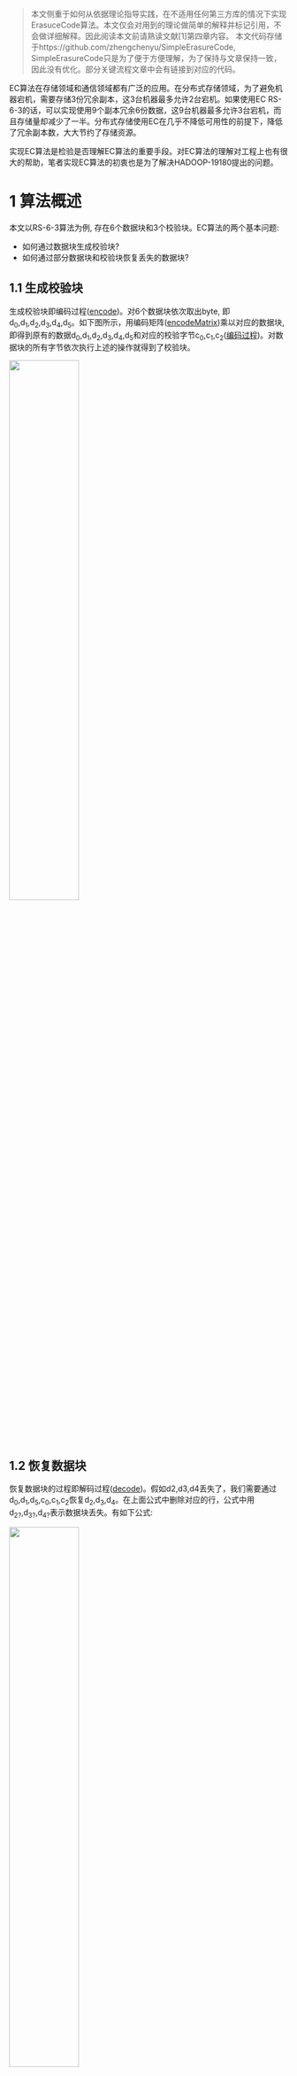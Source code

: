 
> 本文侧重于如何从依据理论指导实践，在不适用任何第三方库的情况下实现ErasuceCode算法。本文仅会对用到的理论做简单的解释并标记引用，不会做详细解释。因此阅读本文前请熟读文献[1]第四章内容。
> 本文代码存储于https://github.com/zhengchenyu/SimpleErasureCode, SimpleErasureCode只是为了便于方便理解，为了保持与文章保持一致，因此没有优化。部分关键流程文章中会有链接到对应的代码。

EC算法在存储领域和通信领域都有广泛的应用。在分布式存储领域，为了避免机器宕机，需要存储3份冗余副本，这3台机器最多允许2台宕机。如果使用EC RS-6-3的话，可以实现使用9个副本冗余6份数据，这9台机器最多允许3台宕机，而且存储量却减少了一半。分布式存储使用EC在几乎不降低可用性的前提下，降低了冗余副本数，大大节约了存储资源。

实现EC算法是检验是否理解EC算法的重要手段。对EC算法的理解对工程上也有很大的帮助，笔者实现EC算法的初衷也是为了解决HADOOP-19180提出的问题。

# 1 算法概述

本文以RS-6-3算法为例, 存在6个数据块和3个校验块。EC算法的两个基本问题:
* 如何通过数据块生成校验块?
* 如何通过部分数据块和校验块恢复丢失的数据块?
## 1.1 生成校验块
生成校验块即编码过程([encode](https://github.com/zhengchenyu/SimpleErasureCode/blob/24be76083a0c3172f1d2fe7af8e1ad972935657f/src/main/java/zcy/ec/coder/ErasureCoder.java#L29))。对6个数据块依次取出byte, 即d<sub>0</sub>,d<sub>1</sub>,d<sub>2</sub>,d<sub>3</sub>,d<sub>4</sub>,d<sub>5</sub>。如下图所示，用编码矩阵([encodeMatrix](https://github.com/zhengchenyu/SimpleErasureCode/blob/24be76083a0c3172f1d2fe7af8e1ad972935657f/src/main/java/zcy/ec/coder/ErasureCoder.java#L14C24-L14C36))乘以对应的数据块,即得到原有的数据d<sub>0</sub>,d<sub>1</sub>,d<sub>2</sub>,d<sub>3</sub>,d<sub>4</sub>,d<sub>5</sub>和对应的校验字节c<sub>0</sub>,c<sub>1</sub>,c<sub>2</sub>([编码过程](https://github.com/zhengchenyu/SimpleErasureCode/blob/24be76083a0c3172f1d2fe7af8e1ad972935657f/src/main/java/zcy/ec/coder/ErasureCoder.java#L50))。对数据块的所有字节依次执行上述的操作就得到了校验块。

<img src="/images/ec/ec编码矩阵.png" width=50% height=50% text-align=center/>

## 1.2 恢复数据块
恢复数据块的过程即解码过程([decode](https://github.com/zhengchenyu/SimpleErasureCode/blob/24be76083a0c3172f1d2fe7af8e1ad972935657f/src/main/java/zcy/ec/coder/ErasureCoder.java#L65))。假如d2,d3,d4丢失了，我们需要通过d<sub>0</sub>,d<sub>1</sub>,d<sub>5</sub>,c<sub>0</sub>,c<sub>1</sub>,c<sub>2</sub>恢复d<sub>2</sub>,d<sub>3</sub>,d<sub>4</sub>。在上面公式中删除对应的行，公式中用d<sub>2?</sub>,d<sub>3?</sub>,d<sub>4?</sub>表示数据块丢失。有如下公式:

<img src="/images/ec/ec解码过程1.png" width=50% height=50% text-align=center/>

对上面的公式两侧都乘以裁剪后的矩阵的逆矩阵，这个逆矩阵即解码矩阵([decodeMatrix](https://github.com/zhengchenyu/SimpleErasureCode/blob/24be76083a0c3172f1d2fe7af8e1ad972935657f/src/main/java/zcy/ec/coder/ErasureCoder.java#L117C18-L117C30))。可以得到如下的公式:

<img src="/images/ec/ec解码过程2.png" width=50% height=50% text-align=center/>

得到解码矩阵后其实计算过程与编码类似，只是输入为为d<sub>0</sub>,d<sub>1</sub>,d<sub>5</sub>,c<sub>0</sub>,c<sub>1</sub>,c<sub>2</sub>，输出为d<sub>0</sub>,d<sub>1</sub>,d<sub>2</sub>,d<sub>3</sub>,d<sub>4</sub>,d<sub>5</sub>。
# 2 关于矩阵
上一章节已经介绍了EC编解码的基本过程，但工程实现上让然会有一些问题需要解决。这一小节主要介绍一下关于矩阵方面的问题。
## 2.1 如何选择矩阵
根据第一小节的分析，编码矩阵是一个9 \* 6的矩阵。而解码矩阵是在编码矩阵的基础上删除任意三行，然后再求逆的。因此我们定义编码矩阵的时候要保证，对于这个9 \* 6的编码矩阵，任意删除三行得到的6 \* 6的矩阵是一个可逆矩阵。
为了便于计算，编码矩阵的上半部分使用的是6 \* 6 的单位矩阵，单位矩阵是可逆的，是满足条件的。接下来就是给下半部分的3 \* 6的找到合理的矩阵。本文使用的是范德蒙矩阵。

<img src="/images/ec/ec范德蒙矩阵.png" width=50% height=50% text-align=center/>

> 由于MathType不支持新版Mac, 而且markdown经常因为调整不好乱码，这里的共识还是贴图吧...

如下为范德蒙矩阵的行列式:

<img src="/images/ec/ec范德蒙矩阵行列式.png" width=50% height=50% text-align=center/>

只要ai各不相等且不为0，则范德蒙矩阵一定可逆，意味着任意挑出3行向量，一定是线性无关的。那我们就挑出前三行，令a<sub>1</sub>=1,a<sub>2</sub>=2,a<sub>3</sub>=3，便可以得到如下编码矩阵:

<img src="/images/ec/ec真实编码矩阵.png" width=50% height=50% text-align=center/>

前面已经说明了前6行向量是互为线性无关，后3行向量也是互为线性无关的。如果在前6行中选取n行，在后三行中去6-n行，那么这6行向量还是线性无关的吗？假设n为5，由于后三行的没有元素为0，因此肯定是缺一个维度来保证线性相关。如果n为4和3也是同样的道理。因此这个9 \* 6的矩阵随意挑出6行组成的6 \* 6阶矩阵一定是可逆的。

## 2.2 高斯消元求逆

本文使用了容易理解的高斯消元法求逆([inverse](https://github.com/zhengchenyu/SimpleErasureCode/blob/24be76083a0c3172f1d2fe7af8e1ad972935657f/src/main/java/zcy/ec/coder/math/Matrix.java#L73))。假设当前6 \* 6矩阵为A,  在右侧再拼接6 \* 6的单位矩阵E，得到矩阵[A | E]。如果使用A<sup>-1</sup>乘以这个矩阵，会得到[E|A<sup>-1</sup>]。这样我们只需将A矩阵转化为单元矩阵，E矩阵自然就变成了A<sup>-1</sup>。([高斯消元求逆](https://github.com/zhengchenyu/SimpleErasureCode/blob/24be76083a0c3172f1d2fe7af8e1ad972935657f/src/main/java/zcy/ec/coder/math/Matrix.java#L73C24-L73C31))
具体的过程如下:
按照行依次执行如下的过程
* (1) 对第i行, 找到第i行第i列的值。([Step1](https://github.com/zhengchenyu/SimpleErasureCode/blob/24be76083a0c3172f1d2fe7af8e1ad972935657f/src/main/java/zcy/ec/coder/math/Matrix.java#L120))
* (2) 然后计算该值的乘法逆元。然后让该行的每个元素均乘以这个乘法逆元。([Step2](https://github.com/zhengchenyu/SimpleErasureCode/blob/24be76083a0c3172f1d2fe7af8e1ad972935657f/src/main/java/zcy/ec/coder/math/Matrix.java#L126))
* (3) 对其他行j，使用第i行经过线性变换将地地j行第i列的值消为0。
经过这三步变换为，对于第i列，有且只有地i行的数据为1，其他均为0。对每一行均执行如下操作，左侧变得到了单位矩阵，右侧的结果也即A<sup>-1</sup>。

> 对于有理数域中，乘以乘法逆元即除法，加上加法逆元即减法。这样描述对伽罗华域中的数学运算的描述更准确。

对于第0行计算的过程如下，其他行同理。

<img src="/images/ec/ec高斯消元处理第0行.png" width=50% height=50% text-align=center/>

还有一种特殊的情况，譬如上述矩阵如果处理第2行。第2行和第2列的元素值为0，0是没有乘法逆元的。所以这时候就需要找到第2行下面的行中第2列不为0的情况，把该行加到第2行上，这样可以保证算法可运行([setup for step1](https://github.com/zhengchenyu/SimpleErasureCode/blob/24be76083a0c3172f1d2fe7af8e1ad972935657f/src/main/java/zcy/ec/coder/math/Matrix.java#L105))。其实移位可能更高效，但是为了便于理解，采用这样的方式。

# 3 伽罗华域

矩阵运算还存在一个问题，数据都是byte存储的，是一个0-255的数值。经过有理数运算后，数值是很容易越界的。因此我们需要一套新的计算体系同时满足以下两个条件:

* 该算法体系的值和计算得到的值只能是在有限的集合范围内，即不越界。
* 可以通过有限的运算恢复得到原有值，即可解码。

这就需要使用伽罗华有限域。伽罗华有限域可以保证任何计算得到的结果均在有限集合内，这满足了不越界的要求。另外伽罗华有限域的运算都有对应的逆运算。譬如对a，如果a乘以b，再乘以b的加法逆元，结果仍然是a。这满足了可解码的要求。

这里为了便于理解先简单的介绍GF(7)，然后再解释实际使用的GF(2<sup>8</sup>)。

> 本章并没有详细的证明。譬如将7扩张到无穷大的质数的时候，如何证明相应的定理为什么成立。事实上笔者也不知道，参考文献上也没有严谨的证明。也只是简单的说明了合数不能作为模数。但对于工程上有限的集合内，很容易通过穷举法来证明算法的可行性。

## 3.1  GF(7)

首先给出如下定义:
* 加法逆元: 给定x，如果存在x'，使得x+x'=x'+x=0，则称x'是x的加法逆元。
* 乘法逆元: 给定x，如果存在x'，使得x \* x'=x' \* x=e，则称x'为x的乘法逆元。其中e为该群的单位元。对于G(7)，e为1。

我们定义一种新的运算，即模7运算。对于加法和乘法运算，我们会将结果然后模7。譬如, 8 + 3 = 11 mod 7 = 4。8 \* 3 = 24 mod  7 = 3。
对于加法逆元和乘法逆元，根据定义我们可以穷举加法和乘法计算，根据结果得到对应的逆元。譬如, 4 + 3 = 7 mod 7 = 0，我们就说4和3互为加法逆元。2 \* 4 = 8 mod 7 = 1，我们就说2和4互为乘法逆元。
下表穷举了GF7的所有加法和乘法运算，根据码表也得到了GF(7)下所有元素对应的加法逆元和乘法逆元。

<img src="/images/ec/ecgf7table.png" width=50% height=50% text-align=center/>

来看下是否满足我们的要求，不越界在定义上就满足了。可解码的特点，我们随机指定数组假设为5，用5乘以3在乘以3的乘法逆元5, 得到的值为5 \* 3 \* 5 = 75 mod 1 = 5。事实上根据乘法交换律很容易证明这个。对于加法逆元的解码同理。

## 3.2 GF(2<sup>8</sup>)
### 3.2.1 基本原理
实际的数字存储的值是0-255, 那么是否意味着我们可以直接使用GF(256)呢? 答案是不可以的。因为256是合数，譬如16 \* 16 = 256 mod 256 = 0，那么16就不存在乘法逆元，也就难以进行边界吗。
因此需要引入多项式的运算，且要求同指数幂下遵循GF(2)。模数为不可约多项式。对于不可约多项式a, 无法找到两个不为1的多项式b和c使得b \* c = a。可以使用穷举法得到每个多项式的加法逆元和乘法逆元。事实上只要集合内的每个元素都有1对1对应的乘法逆元，就可以满足我们的要求。文献1的表4.6也通过穷举证明了GF(2<sup>3</sup>)的有效性。
多项式的计算与对byte的编码有什么关系呢？由于多项式的同指数幂是GF(2)，也就意味着对于多项式a<sub>0</sub> + a<sub>1</sub>x + a<sub>2</sub>x<sup>2</sup> + a<sub>3</sub>x<sup>3</sup> + a<sub>4</sub>x<sup>4</sup> + a<sub>5</sub>x<sup>5</sup>  +  a<sub>6</sub>x<sup>6</sup> +  a<sub>7</sub>x<sup>7</sup> ，比有a<sub>i</sub> 为0和1。如果a<sub>0</sub>为第0位，a<sub>1</sub>为第1位，依次类推，这组系数就是一个byte。这样就把要存储的byte与多项式运算结合了。

### 3.2.2 计算
本章主要介绍如何计算GF(2<sup>8</sup>)。对于加法和乘法，我们直接使用多项式运算。对于加法逆元和乘法逆元，我们穷举加法和乘法运算，然后通过码表来得到加法和乘法逆元。
本文的算法的不可约多项式为x<sup>8</sup> + x<sup>4</sup>+ x<sup>3</sup> + 1。
f(x) = x<sup>6</sup> + x<sup>4</sup>+ x<sup>2</sup> + x + 1, g(x) =  x<sup>7</sup> + x + 1
对于加法, 指数幂执行GF(2)运算，G(2)运算实际上就是异或。得到f(x)+g(x)= x<sup>7</sup> + x<sup>6</sup>  +x<sup>4</sup>+ x<sup>2</sup> + 1。实际可以理解为f(x)对应的二进制0b01010111与g(x)对应的二进制0b10000011进行按位的异或计算。([GF(2<sup>8</sup>)](https://github.com/zhengchenyu/SimpleErasureCode/blob/24be76083a0c3172f1d2fe7af8e1ad972935657f/src/main/java/zcy/ec/coder/operator/GaloisFieldComputation.java#L101))
对于乘法, 先考虑h(x) = a<sub>0</sub> + a<sub>1</sub>x + a<sub>2</sub>x<sup>2</sup> + a<sub>3</sub>x<sup>3</sup> + a<sub>4</sub>x<sup>4</sup> + a<sub>5</sub>x<sup>5</sup>  +  a<sub>6</sub>x<sup>6</sup> +  a<sub>7</sub>x<sup>7</sup>, 计算 h(x) \* x = (a<sub>0</sub>x + a<sub>1</sub>x<sup>2</sup> + a<sub>2</sub>x<sup>3</sup> + a<sub>3</sub>x<sup>4</sup> + a<sub>4</sub>x<sup>5</sup> + a<sub>5</sub>x<sup>6</sup>  +  a<sub>6</sub>x<sup>7</sup> +  a<sub>7</sub>x<sup>8</sup> ) mod (x<sup>8</sup> + x<sup>4</sup>+ x<sup>3</sup> + x + 1)。存在两种情况
* (1) a<sub>7</sub> 等于 0  
那么该式已经不可约，因此h(x) \* x= a<sub>0</sub>x + a<sub>1</sub>x<sup>2</sup> + a<sub>2</sub>x<sup>3</sup> + a<sub>3</sub>x<sup>4</sup> + a<sub>4</sub>x<sup>5</sup> + a<sub>5</sub>x<sup>6</sup>  +  a<sub>6</sub>x<sup>7</sup>。也就意味着[a<sub>7</sub>a<sub>6</sub>a<sub>5</sub>a<sub>4</sub>a<sub>3</sub>a<sub>2</sub>a<sub>1</sub>a<sub>0</sub>] \* [00000010] = [a<sub>6</sub>a<sub>5</sub>a<sub>4</sub>a<sub>3</sub>a<sub>2</sub>a<sub>1</sub>a<sub>0</sub>0]，即向左移动一位。([a<sub>7</sub> 等于 0](https://github.com/zhengchenyu/SimpleErasureCode/blob/24be76083a0c3172f1d2fe7af8e1ad972935657f/src/main/java/zcy/ec/coder/operator/GaloisFieldComputation.java#L85))
* (1) a<sub>7</sub> 不等于0
h(x) \* x = (a<sub>0</sub>x + a<sub>1</sub>x<sup>2</sup> + a<sub>2</sub>x<sup>3</sup> + a<sub>3</sub>x<sup>4</sup> + a<sub>4</sub>x<sup>5</sup> + a<sub>5</sub>x<sup>6</sup>  +  a<sub>6</sub>x<sup>7</sup>  + x<sup>8</sup>) mod (x<sup>8</sup> + x<sup>4</sup>+ x<sup>3</sup> +x+ 1) = a<sub>0</sub>x + a<sub>1</sub>x<sup>2</sup> + a<sub>2</sub>x<sup>3</sup> + a<sub>3</sub>x<sup>4</sup> + a<sub>4</sub>x<sup>5</sup> + a<sub>5</sub>x<sup>6</sup>  +  a<sub>6</sub>x<sup>7</sup>  + x<sup>8</sup> - x<sup>8</sup> -  x<sup>4</sup> -  x<sup>3</sup> -1 = 1 + (a<sub>0</sub>+1)x + a<sub>1</sub>x<sup>2</sup> + (a<sub>2</sub>+1)x<sup>3</sup> + (a<sub>3</sub>+1)x<sup>4</sup> + a<sub>4</sub>x<sup>5</sup> + a<sub>5</sub>x<sup>6</sup>  +  a<sub>6</sub>x<sup>7</sup>。以为意味着[a<sub>7</sub>a<sub>6</sub>a<sub>5</sub>a<sub>4</sub>a<sub>3</sub>a<sub>2</sub>a<sub>1</sub>a<sub>0</sub>] \* [00000010] = [a<sub>6</sub>a<sub>5</sub>a<sub>4</sub>a<sub>3</sub>a<sub>2</sub>a<sub>1</sub>a<sub>0</sub>0] ^ [00011011]。即左移一位后，在于不包含最高位系统的字节进行异或。([a<sub>7</sub> 不等于 0](https://github.com/zhengchenyu/SimpleErasureCode/blob/24be76083a0c3172f1d2fe7af8e1ad972935657f/src/main/java/zcy/ec/coder/operator/GaloisFieldComputation.java#L88))

> 这里减法为加法逆元，对于GF(2)，加法逆元就是自己。

f(x) \* g(x) = ((x<sup>6</sup> + x<sup>4</sup>+ x<sup>2</sup> + x + 1) \* ( x<sup>7</sup> + x + 1))。我们可以把他分解为一下三个运算之和。
* (1)  (x<sup>6</sup> + x<sup>4</sup>+ x<sup>2</sup> + x + 1) \* x<sup>7</sup>
* (2) (x<sup>6</sup> + x<sup>4</sup>+ x<sup>2</sup> + x + 1) \* x
* (3) (x<sup>6</sup> + x<sup>4</sup>+ x<sup>2</sup> + x + 1) \* 1
对于(2)在前面已经介绍了，对于(3)实质上不用计算。对于(1), 我们可以使用(2)的计算方法进行递归计算([fxxn](https://github.com/zhengchenyu/SimpleErasureCode/blob/24be76083a0c3172f1d2fe7af8e1ad972935657f/src/main/java/zcy/ec/coder/operator/GaloisFieldComputation.java#L73))。然后分别计算的三个值进行相加便得到了最终的结果([_mul](https://github.com/zhengchenyu/SimpleErasureCode/blob/24be76083a0c3172f1d2fe7af8e1ad972935657f/src/main/java/zcy/ec/coder/operator/GaloisFieldComputation.java#L63))。

至此，ErasureCode算法的所有问题都已经得到了解释。本文以自顶向下的方式描述了如何从理论到实践来实现ErasureCode算法。完整的代码见[SimpleErasureCode](https://github.com/zhengchenyu/SimpleErasureCode)。

参考文献:
* [1]William Stallings. 密码编码学与网络安全 原理与实践 第六版[M] 第四章
* [2]https://drmingdrmer.github.io/tech/distributed/2017/02/01/ec.html
